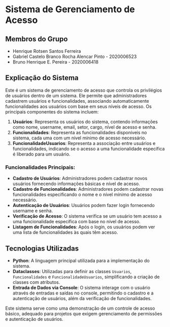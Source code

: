 # Sistema de Gerenciamento de Acesso

## Membros do Grupo

- Henrique Rotsen Santos Ferreira
- Gabriel Castelo Branco Rocha Alencar Pinto - 2020006523
- Bruno Henrique E. Pereira - 2020006418

## Explicação do Sistema

Este é um sistema de gerenciamento de acesso que controla os privilégios de usuários dentro de um sistema. Ele permite que administradores cadastrem usuários e funcionalidades, associando automaticamente funcionalidades aos usuários com base em seus níveis de acesso. Os principais componentes do sistema incluem:

1. **Usuários**: Representa os usuários do sistema, contendo informações como nome, username, email, setor, cargo, nível de acesso e senha.
2. **Funcionalidades**: Representa as funcionalidades disponíveis no sistema, cada uma com um nível mínimo de acesso necessário.
3. **FuncionalidadeUsuarios**: Representa a associação entre usuários e funcionalidades, indicando se o acesso a uma funcionalidade específica é liberado para um usuário.

### Funcionalidades Principais:

- **Cadastro de Usuários**: Administradores podem cadastrar novos usuários fornecendo informações básicas e nível de acesso.
- **Cadastro de Funcionalidades**: Administradores podem cadastrar novas funcionalidades especificando o nome e o nível mínimo de acesso necessário.
- **Autenticação de Usuários**: Usuários podem fazer login fornecendo username e senha.
- **Verificação de Acesso**: O sistema verifica se um usuário tem acesso a uma funcionalidade específica com base no nível de acesso.
- **Listagem de Funcionalidades**: Após o login, os usuários podem ver uma lista de funcionalidades às quais têm acesso.

## Tecnologias Utilizadas

- **Python**: A linguagem principal utilizada para a implementação do sistema.
- **Dataclasses**: Utilizadas para definir as classes `Usuarios`, `Funcionalidades` e `FuncionalidadeUsuarios`, simplificando a criação de classes com atributos.
- **Entrada de Dados via Console**: O sistema interage com o usuário através de entradas e saídas no console, permitindo o cadastro e a autenticação de usuários, além da verificação de funcionalidades.

Este sistema serve como uma demonstração de um controle de acesso básico, adequado para projetos que exigem gerenciamento de permissões e autenticação de usuários.